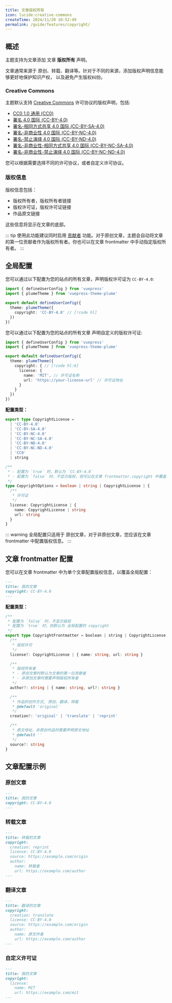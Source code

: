```yaml
---
title: 文章版权所有
icon: lucide:creative-commons
createTime: 2024/11/20 10:52:49
permalink: /guide/features/copyright/
---
```


<script setup>
import VPCopyright from '@theme/VPCopyright.vue'
</script>

## 概述

主题支持为文章添加 文章 **版权所有** 声明。

文章通常来源于 原创、转载、翻译等。针对于不同的来源，添加版权声明信息能够更好地保护知识产权，
以及避免产生版权纠纷。

### Creative Commons

主题默认支持 [Creative Commons](https://creativecommons.org/) 许可协议的版权声明，包括:

<style>
.doc-cc-list [class^="vpi-license-"] {
  margin-left: 8px;
  width: 1.4em;
  height: 1.4em;
  color: var(--vp-c-text-2);
  transition: color var(--vp-t-color);
}
</style>

<div class="doc-cc-list">

- [CC0 1.0 通用 (CC0)](https://creativecommons.org/publicdomain/zero/1.0/)
  <span class="vpi-license-zero" />
- [署名 4.0 国际 (CC-BY-4.0)](https://creativecommons.org/licenses/by/4.0/)
  <span class="vpi-license-cc" /><span class="vpi-license-by" />
- [署名-相同方式共享 4.0 国际 (CC-BY-SA-4.0)](https://creativecommons.org/licenses/by-sa/4.0/)
  <span class="vpi-license-cc" /><span class="vpi-license-by" /><span class="vpi-license-sa" />
- [署名-非商业性 4.0 国际 (CC-BY-NC-4.0)](https://creativecommons.org/licenses/by-nc/4.0/)
  <span class="vpi-license-cc" /><span class="vpi-license-by" /><span class="vpi-license-nc" />
- [署名-禁止演绎 4.0 国际 (CC-BY-ND-4.0)](https://creativecommons.org/licenses/by-nd/4.0/)
  <span class="vpi-license-cc" /><span class="vpi-license-by" /><span class="vpi-license-nd" />
- [署名-非商业性-相同方式共享 4.0 国际 (CC-BY-NC-SA-4.0)](https://creativecommons.org/licenses/by-nc-sa/4.0/)
  <span class="vpi-license-cc" /><span class="vpi-license-by" /><span class="vpi-license-nc" /><span class="vpi-license-sa" />
- [署名-非商业性-禁止演绎 4.0 国际 (CC-BY-NC-ND-4.0)](https://creativecommons.org/licenses/by-nc-nd/4.0/)
  <span class="vpi-license-cc" /><span class="vpi-license-by" /><span class="vpi-license-nc" /><span class="vpi-license-nd" />

</div>

您可以根据需要选择不同的许可协议，或者自定义许可协议。

### 版权信息

版权信息包括：

- 版权所有者，版权所有者链接
- 版权许可证，版权许可证链接
- 作品原文链接

这些信息将显示在文章的底部。

::: tip 使用此功能建议同时启用 [贡献者](./contributors.md) 功能。对于原创文章，主题会自动将文章的第一位贡献者作为版权所有者。你也可以在文章 frontmatter 中手动指定版权所有者。
:::

## 全局配置

您可以通过以下配置为您的站点的所有文章，声明版权许可证为 `CC-BY-4.0`:

```ts title=".vuepress/config.ts"
import { defineUserConfig } from 'vuepress'
import { plumeTheme } from 'vuepress-theme-plume'

export default defineUserConfig({
  theme: plumeTheme({
    copyright: 'CC-BY-4.0' // [!code hl]
  })
})
```

您可以通过以下配置为您的站点的所有文章 声明自定义的版权许可证:

```ts :no-line-numbers title=".vuepress/config.ts"
import { defineUserConfig } from 'vuepress'
import { plumeTheme } from 'vuepress-theme-plume'

export default defineUserConfig({
  theme: plumeTheme({
    copyright: { // [!code hl:6]
      license: {
        name: 'MIT', // 许可证名称
        url: 'https://your-license-url' // 许可证地址
      }
    }
  })
})
```

**配置类型：**

```ts
export type CopyrightLicense =
  | 'CC-BY-4.0'
  | 'CC-BY-SA-4.0'
  | 'CC-BY-NC-4.0'
  | 'CC-BY-NC-SA-4.0'
  | 'CC-BY-ND-4.0'
  | 'CC-BY-NC-ND-4.0'
  | 'CC0'
  | string

/**
 * - 配置为 `true` 时，默认为 `CC-BY-4.0`
 * - 配置为 `false` 时，不显示版权，但可以在文章 frontmatter.copyright 中覆盖配置
 */
type CopyrightOptions = boolean | string | CopyrightLicense | {
  /**
   * 许可证
   */
  license: CopyrightLicense | {
    name: CopyrightLicense | string
    url: string
  }
}
```

::: warning 全局配置只适用于 原创文章，对于非原创文章，您应该在文章 frontmatter 中配置版权信息。
:::

## 文章 frontmatter 配置

您可以在文章 frontmatter 中为单个文章配置版权信息，以覆盖全局配置：

```md
---
title: 我的文章
copyright: CC-BY-4.0
---
```

**配置类型：**

```ts
/**
 * 配置为 `false` 时，不显示版权
 * 配置为 `true` 时，则默认为 全局配置的 copyright
 */
export type CopyrightFrontmatter = boolean | string | CopyrightLicense | {
  /**
   * 版权许可
   */
  license?: CopyrightLicense | { name: string, url: string }

  /**
   * 版权所有者
   * - 原创文章时默认为文章的第一位贡献者
   * - 非原创文章时需要声明版权所有者
   */
  author?: string | { name: string, url?: string }

  /**
   * 作品的创作方式, 原创、翻译、转载
   * @default 'original'
   */
  creation?: 'original' | 'translate' | 'reprint'

  /**
   * 原文地址，非原创作品时需要声明原文地址
   * @default ''
   */
  source?: string
}
```

## 文章配置示例

### 原创文章

```md
---
title: 我的文章
copyright: CC-BY-4.0
---
```

<VPCopyright license="CC-BY-4.0" />

### 转载文章

```md
---
title: 转载的文章
copyright:
  creation: reprint
  license: CC-BY-4.0
  source: https://example.com/origin
  author:
    name: 转载者
    url: https://example.com/author
---
```

<VPCopyright
  license="CC-BY-4.0" source="https://example.com/origin" creation="reprint"
  :author="{name: '转载者', url: 'https://example.com/author'}"
/>

### 翻译文章

```md
---
title: 翻译的文章
copyright:
  creation: translate
  license: CC-BY-4.0
  source: https://example.com/origin
  author:
    name: 原文作者
    url: https://example.com/author
---
```

<VPCopyright
  license="CC-BY-4.0" source="https://example.com/origin" creation="translate"
  :author="{name: '原文作者', url: 'https://example.com/author'}"
/>

### 自定义许可证

```md
---
title: 我的文章
copyright:
  license:
    name: MIT
    url: https://example.com/mit
---
```

<VPCopyright :license="{name: 'MIT', url: 'https://example.com/mit'}" />
